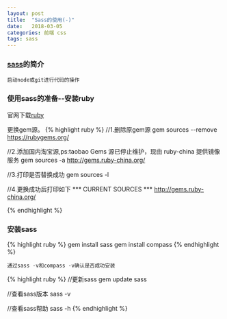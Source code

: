 ```yaml
---
layout: post
title:  "Sass的使用(-)"
date:   2018-03-05
categories: 前端 css
tags: sass
---
```

### [sass]的简介

`启动node或git进行代码的操作`

### 使用sass的准备--安装ruby
官网下载[ruby]

更换gem源。
{% highlight ruby %}
 //1.删除原gem源
gem sources --remove https://rubygems.org/

//2.添加国内淘宝源,ps:taobao Gems 源已停止维护，现由 ruby-china 提供镜像服务
gem sources -a http://gems.ruby-china.org/

//3.打印是否替换成功
gem sources -l

//4.更换成功后打印如下
 *** CURRENT SOURCES ***
http://gems.ruby-china.org/

{% endhighlight %}


### 安装sass

{% highlight ruby %}
gem install sass
gem install compass
{% endhighlight %}


`通过sass -v和compass -v确认是否成功安装`


{% highlight ruby %}
//更新sass
gem update sass

//查看sass版本
sass -v

//查看sass帮助
sass -h
{% endhighlight %}



[sass]:https://www.sass.hk/
[ruby]:https://rubyinstaller.org/downloads/